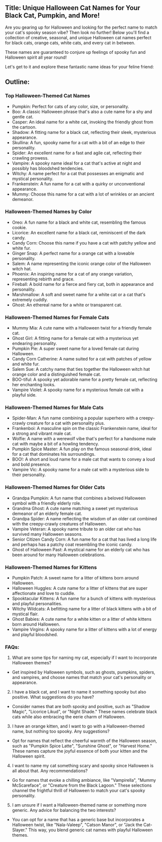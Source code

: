 ## Title: Unique Halloween Cat Names for Your Black Cat, Pumpkin, and More!

Are you gearing up for Halloween and looking for the perfect name to match your cat's spooky season vibe? Then look no further! Below you'll find a collection of creative, seasonal, and unique Halloween cat names perfect for black cats, orange cats, white cats, and every cat in between.

These names are guaranteed to conjure up feelings of spooky fun and Halloween spirit all year round!

Let's get to it and explore these fantastic name ideas for your feline friend:

## Outline:

### Top Halloween-Themed Cat Names

- Pumpkin: Perfect for cats of any color, size, or personality.
- Boo: A classic Halloween phrase that's also a cute name for a shy and gentle cat.
- Casper: An ideal name for a white cat, invoking the friendly ghost from the cartoon.
- Shadow: A fitting name for a black cat, reflecting their sleek, mysterious appearance.
- Skullina: A fun, spooky name for a cat with a bit of an edge to their personality.
- Spider: An excellent name for a fast and agile cat, reflecting their crawling prowess.
- Vampire: A spooky name ideal for a cat that's active at night and possibly has bloodshed tendencies.
- Witchy: A name perfect for a cat that possesses an enigmatic and mystical personality.
- Frankenstein: A fun name for a cat with a quirky or unconventional appearance.
- Mummy: Choose this name for a cat with a lot of wrinkles or an ancient demeanor.

### Halloween-Themed Names by Color

- Oreo: A fun name for a black and white cat, resembling the famous cookie.
- Licorice: An excellent name for a black cat, reminiscent of the dark candy.
- Candy Corn: Choose this name if you have a cat with patchy yellow and white fur.
- Ginger Snap: A perfect name for a orange cat with a loveable personality.
- Salem: A name representing the iconic orange color of the Halloween witch hat.
- Phoenix: An inspiring name for a cat of any orange variation, representing rebirth and grace.
- Fireball: A bold name for a fierce and fiery cat, both in appearance and personality.
- Marshmallow: A soft and sweet name for a white cat or a cat that's extremely cuddly.
- Ghost: An ethereal name for a white or transparent cat.

### Halloween-Themed Names for Female Cats

- Mummy Mia: A cute name with a Halloween twist for a friendly female cat.
- Ghost Girl: A fitting name for a female cat with a mysterious yet endearing personality.
- Pumpkin Pie: A super sweet name for a loved female cat during Halloween.
- Candy Corn Catherine: A name suited for a cat with patches of yellow and white fur.
- Salem Sue: A catchy name that ties together the Halloween witch hat orange color and a distinguished female cat.
- BOO-tiful: A spooky yet adorable name for a pretty female cat, reflecting her enchanting looks.
- Vampire Violet: A spooky name for a mysterious female cat with a playful side.

### Halloween-Themed Names for Male Cats

- Spider-Man: A fun name combining a popular superhero with a creepy-crawly creature for a cat with personality plus.
- Frankenboi: A masculine spin on the classic Frankenstein name, ideal for a strong and vibrant male cat.
- Wolfie: A name with a werewolf vibe that's perfect for a handsome male cat with maybe a bit of a howling tendency.
- Pumpkin Spice Master: A fun play on the famous seasonal drink, ideal for a cat that dominates his surroundings.
- BOO!: A short and loud name for a male cat that wants to convey a loud and bold presence.
- Vampire Vic: A spooky name for a male cat with a mysterious side to their personality.

### Halloween-Themed Names for Older Cats

- Grandpa Pumpkin: A fun name that combines a beloved Halloween symbol with a friendly elderly role.
- Grandma Ghost: A cute name matching a sweet yet mysterious demeanor of an elderly female cat.
- Grandpa Spider: A name reflecting the wisdom of an older cat combined with the creepy-crawly creatures of Halloween.
- Vampire Veteran: A spooky name tribute to an older cat who has survived many Halloween seasons.
- Senior Citizen Candy Corn: A fun name for a cat that has lived a long life and perhaps has a patchy coat resembling the iconic candy.
- Ghost of Halloween Past: A mystical name for an elderly cat who has been around for many Halloween celebrations.

### Halloween-Themed Names for Kittens

- Pumpkin Patch: A sweet name for a litter of kittens born around Halloween.
- Halloween Huggles: A cute name for a litter of kittens that are super affectionate and love to cuddle.
- Spooktacular Kittens: A fun name for a bunch of kittens with mysterious and playful personalities.
- Witchy Wildcats: A befitting name for a litter of black kittens with a bit of mystical flair.
- Ghost Babies: A cute name for a white kitten or a litter of white kittens born around Halloween.
- Vampire Virgins: A spooky name for a litter of kittens with a lot of energy and playful bloodshed.

### FAQs:

1. What are some tips for naming my cat, especially if I want to incorporate Halloween themes?

- Get inspired by Halloween symbols, such as ghosts, pumpkins, spiders, and vampires, and choose names that match your cat's personality or appearance.

2. I have a black cat, and I want to name it something spooky but also positive. What suggestions do you have?

- Consider names that are both spooky and positive, such as "Shadow Magic", "Licorice Likud", or "Night Shade." These names celebrate black cats while also embracing the eerie charm of Halloween.

3. I have an orange kitten, and I want to go with a Halloween-themed name, but nothing too spooky. Any suggestions?

- Opt for names that reflect the cheerful warmth of the Halloween season, such as "Pumpkin Spice Latte", "Sunshine Ghost", or "Harvest Home." These names capture the joyful essence of both your kitten and the Halloween spirit.

4. I want to name my cat something scary and spooky since Halloween is all about that. Any recommendations?

- Go for names that evoke a chilling ambiance, like "Vampirella", "Mummy McScareface", or "Creature from the Black Lagoon." These selections channel the frightful thrill of Halloween to match your cat's spooky personality.

5. I am unsure if I want a Halloween-themed name or something more generic. Any advice for balancing the two interests?

- You can opt for a name that has a generic base but incorporates a Halloween twist, like "Nala-Valeep", "Catson Manor", or "Jack the Cat-Slayer." This way, you blend generic cat names with playful Halloween themes.